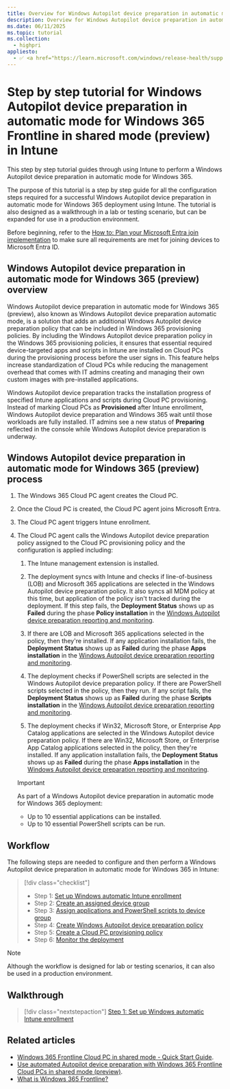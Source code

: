 ```yaml
---
title: Overview for Windows Autopilot device preparation in automatic mode for Windows 365 (preview) in Intune
description: Overview for Windows Autopilot device preparation in automatic mode for Windows 365 (preview) in Intune.
ms.date: 06/11/2025
ms.topic: tutorial
ms.collection:
  - highpri
appliesto:
  - ✅ <a href="https://learn.microsoft.com/windows/release-health/supported-versions-windows-client" target="_blank">Windows 11</a>
---
```


# Step by step tutorial for Windows Autopilot device preparation in automatic mode for Windows 365 Frontline in shared mode (preview) in Intune

This step by step tutorial guides through using Intune to perform a Windows Autopilot device preparation in automatic mode for Windows 365.

The purpose of this tutorial is a step by step guide for all the configuration steps required for a successful Windows Autopilot device preparation in automatic mode for Windows 365 deployment using Intune. The tutorial is also designed as a walkthrough in a lab or testing scenario, but can be expanded for use in a production environment.

Before beginning, refer to the [How to: Plan your Microsoft Entra join implementation](/azure/active-directory/devices/azureadjoin-plan) to make sure all requirements are met for joining devices to Microsoft Entra ID.

## Windows Autopilot device preparation in automatic mode for Windows 365 (preview) overview

Windows Autopilot device preparation in automatic mode for Windows 365 (preview), also known as Windows Autopilot device preparation automatic mode, is a solution that adds an additional Windows Autopilot device preparation policy that can be included in Windows 365 provisioning policies. By including the Windows Autopilot device preparation policy in the Windows 365 provisioning policies, it ensures that essential required device-targeted apps and scripts in Intune are installed on Cloud PCs during the provisioning process before the user signs in. This feature helps increase standardization of Cloud PCs while reducing the management overhead that comes with IT admins creating and managing their own custom images with pre-installed applications.

Windows Autopilot device preparation tracks the installation progress of specified Intune applications and scripts during Cloud PC provisioning. Instead of marking Cloud PCs as **Provisioned** after Intune enrollment, Windows Autopilot device preparation and Windows 365 wait until those workloads are fully installed. IT admins see a new status of **Preparing** reflected in the console while Windows Autopilot device preparation is underway.

## Windows Autopilot device preparation in automatic mode for Windows 365 (preview) process

1. The Windows 365 Cloud PC agent creates the Cloud PC.

1. Once the Cloud PC is created, the Cloud PC agent joins Microsoft Entra.

1. The Cloud PC agent triggers Intune enrollment.

1. The Cloud PC agent calls the Windows Autopilot device preparation policy assigned to the Cloud PC provisioning policy and the configuration is applied including:

   1. The Intune management extension is installed.

   1. The deployment syncs with Intune and checks if line-of-business (LOB) and Microsoft 365 applications are selected in the Windows Autopilot device preparation policy. It also syncs all MDM policy at this time, but application of the policy isn't tracked during the deployment. If this step fails, the **Deployment Status** shows up as **Failed** during the phase **Policy installation** in the [Windows Autopilot device preparation reporting and monitoring](../../reporting-monitoring.md).

   1. If there are LOB and Microsoft 365 applications selected in the policy, then they're installed. If any application installation fails, the **Deployment Status** shows up as **Failed** during the phase **Apps installation** in the [Windows Autopilot device preparation reporting and monitoring](../../reporting-monitoring.md).

   1. The deployment checks if PowerShell scripts are selected in the Windows Autopilot device preparation policy. If there are PowerShell scripts selected in the policy, then they run. If any script fails, the **Deployment Status** shows up as **Failed** during the phase **Scripts installation** in the [Windows Autopilot device preparation reporting and monitoring](../../reporting-monitoring.md).

   1. The deployment checks if Win32, Microsoft Store, or Enterprise App Catalog applications are selected in the Windows Autopilot device preparation policy. If there are Win32, Microsoft Store, or Enterprise App Catalog applications selected in the policy, then they're installed. If any application installation fails, the **Deployment Status** shows up as **Failed** during the phase **Apps installation** in the [Windows Autopilot device preparation reporting and monitoring](../../reporting-monitoring.md).

    > [!IMPORTANT]
    >
    > As part of a Windows Autopilot device preparation in automatic mode for Windows 365 deployment:
    >
    > - Up to 10 essential applications can be installed.
    > - Up to 10 essential PowerShell scripts can be run.

## Workflow

The following steps are needed to configure and then perform a Windows Autopilot device preparation in automatic mode for Windows 365 in Intune:

> [!div class="checklist"]
>
> - Step 1: [Set up Windows automatic Intune enrollment](automatic-automatic-enrollment.md)
> - Step 2: [Create an assigned device group](automatic-device-group.md)
> - Step 3: [Assign applications and PowerShell scripts to device group](automatic-assign-apps-scripts.md)
> - Step 4: [Create Windows Autopilot device preparation policy](automatic-autopilot-policy.md)
> - Step 5: [Create a Cloud PC provisioning policy](automatic-cloud-pc-provisioning-policy.md)
> - Step 6: [Monitor the deployment](automatic-monitor.md)

> [!NOTE]
>
> Although the workflow is designed for lab or testing scenarios, it can also be used in a production environment.

## Walkthrough

> [!div class="nextstepaction"]
> [Step 1: Set up Windows automatic Intune enrollment](automatic-automatic-enrollment.md)

## Related articles

- [Windows 365 Frontline Cloud PC in shared mode - Quick Start Guide](https://techcommunity.microsoft.com/discussions/windows365discussions/windows-365-frontline-cloud-pc-in-shared-mode-%E2%80%93-quick-start-guide/4399905).
- [Use automated Autopilot device preparation with Windows 365 Frontline Cloud PCs in shared mode (preview)](/windows-365/enterprise/autopilot-device-preparation).
- [What is Windows 365 Frontline?](/windows-365/enterprise/introduction-windows-365-frontline)
